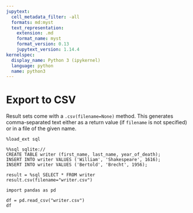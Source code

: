 ```yaml
---
jupytext:
  cell_metadata_filter: -all
  formats: md:myst
  text_representation:
    extension: .md
    format_name: myst
    format_version: 0.13
    jupytext_version: 1.14.4
kernelspec:
  display_name: Python 3 (ipykernel)
  language: python
  name: python3
---
```


# Export to CSV

Result sets come with a ``.csv(filename=None)`` method.  This generates
comma-separated text either as a return value (if ``filename`` is not
specified) or in a file of the given name.

```{code-cell} ipython3
%load_ext sql
```

```{code-cell} ipython3
%%sql sqlite://
CREATE TABLE writer (first_name, last_name, year_of_death);
INSERT INTO writer VALUES ('William', 'Shakespeare', 1616);
INSERT INTO writer VALUES ('Bertold', 'Brecht', 1956);
```

```{code-cell} ipython3
result = %sql SELECT * FROM writer
result.csv(filename="writer.csv")
```

```{code-cell} ipython3
import pandas as pd

df = pd.read_csv("writer.csv")
df
```
